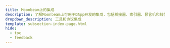 ```yaml
---
title: Moonbeam上的集成
description: 了解Moonbeam上可用于DApp开发的集成，包括桥接器、索引器、预言机和钱包。
dropdown_description: 工具和协议集成
template: subsection-index-page.html
hide:
  - toc
  - feedback
---
```

